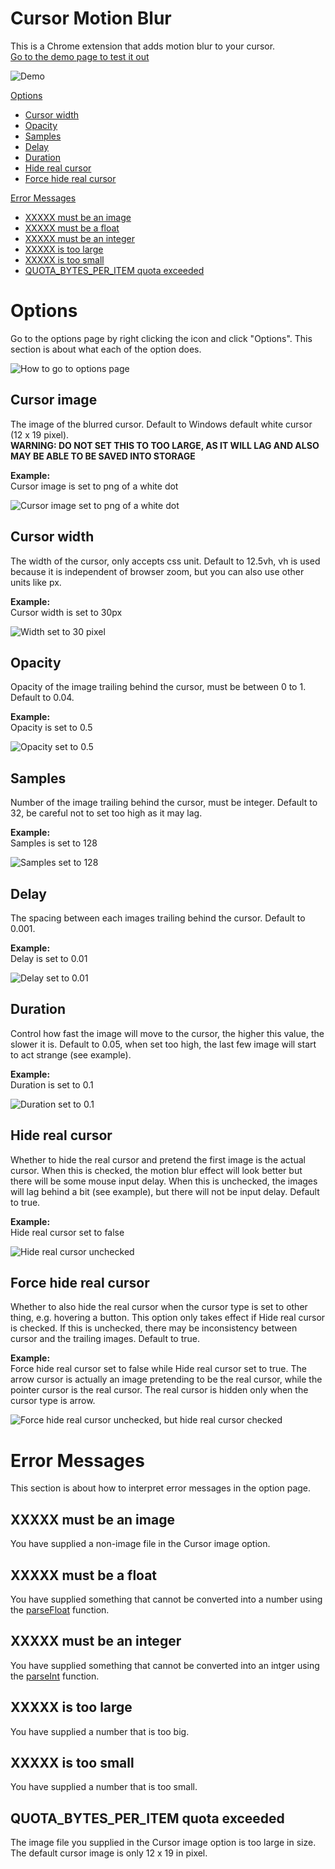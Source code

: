 # Cursor Motion Blur
This is a Chrome extension that adds motion blur to your cursor.<br />
[Go to the demo page to test it out](https://covector.github.io/cursor-motion-blur/demo/)

![Demo](docs-img/moblur.gif)

[Options](#options)
- [Cursor width](#cursor-width)
- [Opacity](#opacity)
- [Samples](#samples)
- [Delay](#delay)
- [Duration](#duration)
- [Hide real cursor](#hide-real-cursor)
- [Force hide real cursor](#force-hide-real-cursor)

[Error Messages](#error-messages)
- [XXXXX must be an image](#xxxxx-must-be-an-image)
- [XXXXX must be a float](#xxxxx-must-be-a-float)
- [XXXXX must be an integer](#xxxxx-must-be-an-integer)
- [XXXXX is too large](#xxxxx-is-too-large)
- [XXXXX is too small](#xxxxx-is-too-small)
- [QUOTA_BYTES_PER_ITEM quota exceeded](#quota_bytes_per_item-quota-exceeded)

# Options
Go to the options page by right clicking the icon and click "Options". This section is about what each of the option does.

![How to go to options page](docs-img/gotooptions.gif)
## Cursor image
The image of the blurred cursor. Default to Windows default white cursor (12 x 19 pixel).<br />
**WARNING: DO NOT SET THIS TO TOO LARGE, AS IT WILL LAG AND ALSO MAY BE ABLE TO BE SAVED INTO STORAGE**

**Example:**<br />
Cursor image is set to png of a white dot

![Cursor image set to png of a white dot](docs-img/moblur_curimg.gif)

## Cursor width
The width of the cursor, only accepts css unit. Default to 12.5vh, vh is used because it is independent of browser zoom, but you can also use other units like px.

**Example:**<br />
Cursor width is set to 30px

![Width set to 30 pixel](docs-img/moblur_curwidth.gif)

## Opacity
Opacity of the image trailing behind the cursor, must be between 0 to 1. Default to 0.04.

**Example:**<br />
Opacity is set to 0.5

![Opacity set to 0.5](docs-img/moblur_opacity.gif)

## Samples
Number of the image trailing behind the cursor, must be integer. Default to 32, be careful not to set too high as it may lag.

**Example:**<br />
Samples is set to 128

![Samples set to 128](docs-img/moblur_samples.gif)

## Delay
The spacing between each images trailing behind the cursor. Default to 0.001.

**Example:**<br />
Delay is set to 0.01

![Delay set to 0.01](docs-img/moblur_delay.gif)

## Duration
Control how fast the image will move to the cursor, the higher this value, the slower it is. Default to 0.05, when set too high, the last few image will start to act strange (see example).

**Example:**<br />
Duration is set to 0.1

![Duration set to 0.1](docs-img/moblur_duration.gif)

## Hide real cursor
Whether to hide the real cursor and pretend the first image is the actual cursor. When this is checked, the motion blur effect will look better but there will be some mouse input delay. When this is unchecked, the images will lag behind a bit (see example), but there will not be input delay. Default to true.

**Example:**<br />
Hide real cursor set to false

![Hide real cursor unchecked](docs-img/moblur_hide.gif)

## Force hide real cursor
Whether to also hide the real cursor when the cursor type is set to other thing, e.g. hovering a button. This option only takes effect if Hide real cursor is checked. If this is unchecked, there may be inconsistency between cursor and the trailing images. Default to true.

**Example:**<br />
Force hide real cursor set to false while Hide real cursor set to true. The arrow cursor is actually an image pretending to be the real cursor, while the pointer cursor is the real cursor. The real cursor is hidden only when the cursor type is arrow.

![Force hide real cursor unchecked, but hide real cursor checked](docs-img/moblur_force.gif)

# Error Messages
This section is about how to interpret error messages in the option page.
## XXXXX must be an image
You have supplied a non-image file in the Cursor image option.

## XXXXX must be a float
You have supplied something that cannot be converted into a number using the [parseFloat](https://developer.mozilla.org/en-US/docs/Web/JavaScript/Reference/Global_Objects/parseFloat) function.

## XXXXX must be an integer
You have supplied something that cannot be converted into an intger using the [parseInt](https://developer.mozilla.org/en-US/docs/Web/JavaScript/Reference/Global_Objects/parseInt) function.

## XXXXX is too large
You have supplied a number that is too big.

## XXXXX is too small
You have supplied a number that is too small.

## QUOTA_BYTES_PER_ITEM quota exceeded
The image file you supplied in the Cursor image option is too large in size. The default cursor image is only 12 x 19 in pixel.
